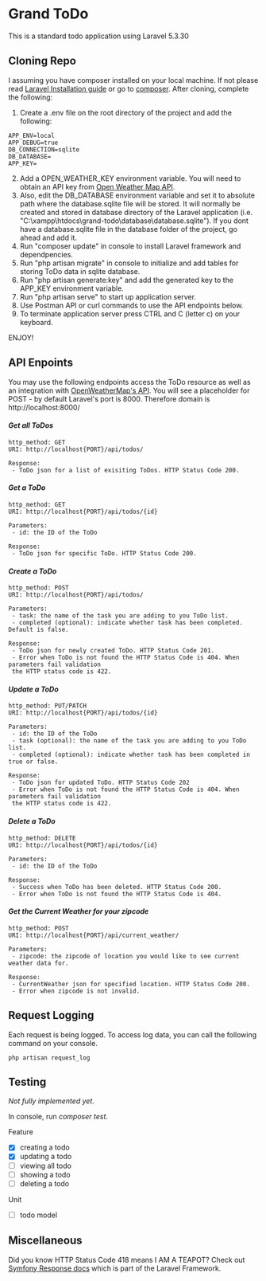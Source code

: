 # Grand ToDo

This is a standard todo application using Laravel 5.3.30

## Cloning Repo
I assuming you have composer installed on your local machine. If not please read [Laravel Installation guide](https://laravel.com/docs/5.3/installation) or go to [composer](https://getcomposer.org/). After cloning, complete the following:

1. Create a .env file on the root directory of the project and add the following:
```
APP_ENV=local
APP_DEBUG=true
DB_CONNECTION=sqlite
DB_DATABASE=
APP_KEY=
```
2. Add a OPEN_WEATHER_KEY environment variable. You will need to obtain an API key from [Open Weather Map API](https://openweathermap.org/).
3. Also, edit the DB_DATABASE environment variable and set it to absolute path where the database.sqlite file will be stored. It will normally be created and stored in database directory of the Laravel application (i.e. "C:\xampp\htdocs\grand-todo\database\database.sqlite"). If you dont have a database.sqlite file in the database folder of the project, go ahead and add it.
4. Run "composer update" in console to install Laravel framework and dependpencies.
5. Run "php artisan migrate" in console to initialize and add tables for storing ToDo data
in sqlite database.
6. Run "php artisan generate:key" and add the generated key to the APP_KEY environment variable.
7. Run "php artisan serve" to start up application server.
8. Use Postman API or curl commands to use the API endpoints below.
9. To terminate application server press CTRL and C (letter c) on your keyboard.

ENJOY!


## API Enpoints
You may use the following endpoints access the ToDo resource as well as an integration with [OpenWeatherMap's API](https://openweathermap.org/). You will see a placeholder for POST - by default Laravel's port is 8000. Therefore domain is http://localhost:8000/

#### *Get all ToDos*
```
http_method: GET
URI: http://localhost{PORT}/api/todos/

Response:
 - ToDo json for a list of exisiting ToDos. HTTP Status Code 200.
```

#### *Get a ToDo*
```
http_method: GET
URI: http://localhost{PORT}/api/todos/{id}

Parameters:
 - id: the ID of the ToDo

Response:
 - ToDo json for specific ToDo. HTTP Status Code 200.
```

#### *Create a ToDo*
```
http_method: POST
URI: http://localhost{PORT}/api/todos/

Parameters:
 - task: the name of the task you are adding to you ToDo list.
 - completed (optional): indicate whether task has been completed. Default is false.

Response:
 - ToDo json for newly created ToDo. HTTP Status Code 201.
 - Error when ToDo is not found the HTTP Status Code is 404. When parameters fail validation
 the HTTP status code is 422.
```

#### *Update a ToDo*
```
http_method: PUT/PATCH
URI: http://localhost{PORT}/api/todos/{id}

Parameters:
 - id: the ID of the ToDo
 - task (optional): the name of the task you are adding to you ToDo list.
 - completed (optional): indicate whether task has been completed in true or false.

Response:
 - ToDo json for updated ToDo. HTTP Status Code 202
 - Error when ToDo is not found the HTTP Status Code is 404. When parameters fail validation
 the HTTP status code is 422.
```

#### *Delete a ToDo*
```
http_method: DELETE
URI: http://localhost{PORT}/api/todos/{id}

Parameters:
 - id: the ID of the ToDo

Response:
 - Success when ToDo has been deleted. HTTP Status Code 200.
 - Error when ToDo is not found the HTTP Status Code is 404.
```

#### *Get the Current Weather for your zipcode*
```
http_method: POST
URI: http://localhost{PORT}/api/current_weather/

Parameters:
 - zipcode: the zipcode of location you would like to see current weather data for.

Response:
 - CurrentWeather json for specified location. HTTP Status Code 200.
 - Error when zipcode is not invalid.
```

## Request Logging
Each request is being logged. To access log data, you can call the following command on your console.
```
php artisan request_log
```

## Testing

*Not fully implemented yet.*

In console, run *composer test*.

Feature
- [x] creating a todo
- [x] updating a todo
- [ ] viewing all todo
- [ ] showing a todo
- [ ] deleting a todo

Unit
- [ ] todo model

## Miscellaneous
Did you know HTTP Status Code 418 means I AM A TEAPOT? Check out [Symfony Response docs](https://github.com/symfony/http-foundation/blob/master/Response.php) which is part of the Laravel Framework.
